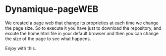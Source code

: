 # Dynamique-pageWEB
We created  a page web that change its proprieties at each time we change the page size. 
So to execute it you have just to download the repository, and excute the home.html file in your default browser 
and then you can change the size of the page to see what happens.

Enjoy with this.
